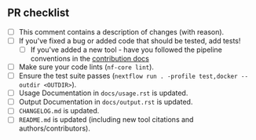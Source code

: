 <!--
# YAVSAP pull request

Many thanks for contributing to YAVSAP!

Please fill in the appropriate checklist below (delete whatever is not relevant).
These are the most common things requested on pull requests (PRs).

Remember that PRs should be made against the develop branch, unless you're preparing a pipeline release.

Learn more about contributing: [CONTRIBUTING.md](https://github.com/ksumngs/yavsap/tree/master/.github/CONTRIBUTING.md)
-->
<!-- markdownlint-disable ul-indent -->
<!-- markdownlint-disable line-length -->

## PR checklist

- [ ] This comment contains a description of changes (with reason).
- [ ] If you've fixed a bug or added code that should be tested, add tests!
  - [ ] If you've added a new tool - have you followed the pipeline conventions
        in the
        [contribution docs](https://github.com/ksumngs/yavsap/tree/master/.github/CONTRIBUTING.md)
- [ ] Make sure your code lints (`nf-core lint`).
- [ ] Ensure the test suite passes
      (`nextflow run . -profile test,docker --outdir <OUTDIR>`).
- [ ] Usage Documentation in `docs/usage.rst` is updated.
- [ ] Output Documentation in `docs/output.rst` is updated.
- [ ] `CHANGELOG.md` is updated.
- [ ] `README.md` is updated (including new tool citations and
      authors/contributors).

